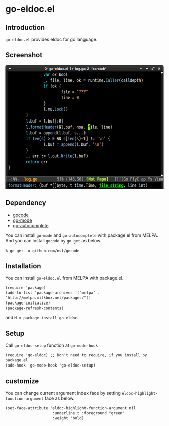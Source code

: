 # go-eldoc.el

## Introduction
`go-eldoc.el` provides eldoc for go language.


## Screenshot

![go-eldoc1](image/go-eldoc1.png)


## Dependency

* [gocode](https://github.com/nsf/gocode)
* [go-mode](https://code.google.com/p/go/)
* [go-autocomplete](https://github.com/nsf/gocode)

You can install `go-mode` and `go-autocomplete` with package.el from MELPA.
And you can install `gocode` by `go get` as below.

```
% go get -u github.com/nsf/gocode
```


## Installation

You can install `go-eldoc.el` from MELPA with package.el.

```
(require 'package)
(add-to-list 'package-archives '("melpa" . "http://melpa.milkbox.net/packages/"))
(package-initialize)
(package-refresh-contents)
```

and `M-x package-install go-eldoc`.


## Setup
Call `go-eldoc-setup` function at `go-mode-hook`

```elisp
(require 'go-eldoc) ;; Don't need to require, if you install by package.el
(add-hook 'go-mode-hook 'go-eldoc-setup)
```

## customize
You can change current argument index face by setting
`eldoc-highlight-function-argument` face as below.

```elisp
(set-face-attribute 'eldoc-highlight-function-argument nil
                     :underline t :foreground "green"
                     :weight 'bold)
```
